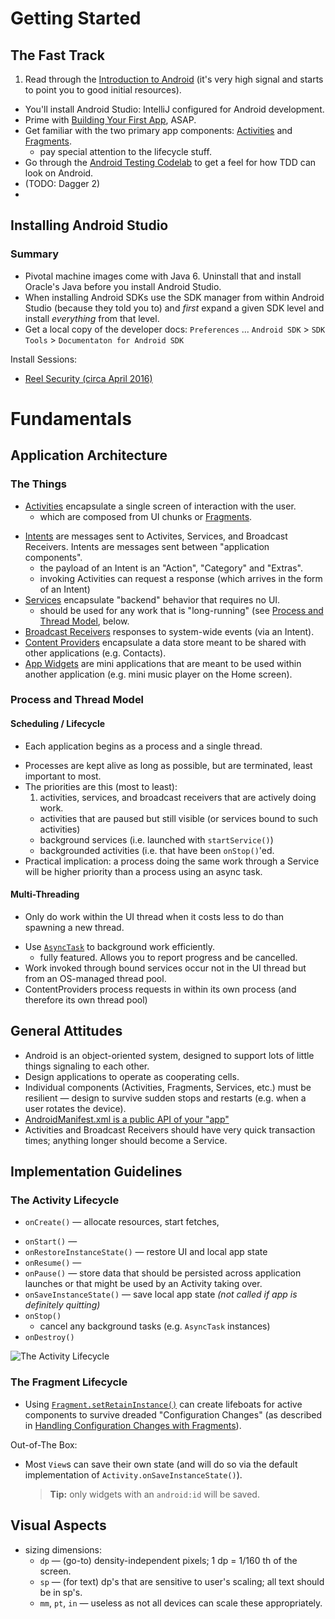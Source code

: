
# Getting Started

## The Fast Track

1. Read through the [Introduction to Android](https://developer.android.com/guide/index.html) (it's very high signal and starts to point you to good initial resources).
  - You'll install Android Studio: IntelliJ configured for Android development.
  - Prime with [Building Your First App](https://developer.android.com/training/basics/firstapp/index.html), ASAP.
  - Get familiar with the two primary app components: [Activities](https://developer.android.com/guide/components/activities.html) and [Fragments](https://developer.android.com/guide/components/fragments.html).
    * pay special attention to the lifecycle stuff.
-  Go through the [Android Testing Codelab](https://codelabs.developers.google.com/codelabs/android-testing/index.html) to get a feel for how TDD can look on Android.
-  (TODO: Dagger 2)
-


## Installing Android Studio

### Summary

* Pivotal machine images come with Java 6.  Uninstall that and install Oracle's Java before you install Android Studio.
* When installing Android SDKs use the SDK manager from within Android Studio (because they told you to) and *first* expand a given SDK level and install *everything* from that level.
* Get a local copy of the developer docs: `Preferences` ... `Android SDK` > `SDK Tools` > `Documentaton for Android SDK`

Install Sessions:

* [Reel Security (circa April 2016)](./install-notes--2016-04-25.md)


# Fundamentals

## Application Architecture

### The Things

* [Activities](https://developer.android.com/guide/components/activities.html) encapsulate a single screen of interaction with the user.
  * which are composed from UI chunks or [Fragments](http://developer.android.com/guide/components/fragments.html).
- [Intents](https://developer.android.com/guide/components/intents-filters.html) are messages sent to Activites, Services, and Broadcast Receivers.  Intents are messages sent between "application components".
  * the payload of an Intent is an "Action", "Category" and "Extras".
  * invoking Activities can request a response (which arrives in the form of an Intent)
- [Services](https://developer.android.com/guide/components/services.html) encapsulate "backend" behavior that requires no UI.
  * should be used for any work that is "long-running" (see [Process and Thread Model](#process-and-thread-model), below.
- [Broadcast Receivers](https://developer.android.com/reference/android/content/BroadcastReceiver.html) responses to system-wide events (via an Intent).
- [Content Providers](https://developer.android.com/guide/topics/providers/content-providers.html) encapsulate a data store meant to be shared with other applications (e.g. Contacts).
- [App Widgets](https://developer.android.com/guide/topics/appwidgets/index.html) are mini applications that are meant to be used within another application (e.g. mini music player on the Home screen).

### Process and Thread Model

#### Scheduling / Lifecycle

*  Each application begins as a process and a single thread.
-  Processes are kept alive as long as possible, but are terminated, least important to most.
-  The priorities are this (most to least):
   1. activities, services, and broadcast receivers that are actively doing work.
   -  activities that are paused but still visible (or services bound to such activities)
   -  background services (i.e. launched with `startService()`)
   -  backgrounded activities (i.e. that have been `onStop()`'ed.
-  Practical implication: a process doing the same work through a Service will be higher priority than a process using an async task. 

#### Multi-Threading

* Only do work within the UI thread when it costs less to do than spawning a new thread.
- Use [`AsyncTask`](https://developer.android.com/reference/android/os/AsyncTask.html) to background work efficiently.
  * fully featured.  Allows you to report progress and be cancelled.
- Work invoked through bound services occur not in the UI thread but from an OS-managed thread pool.
- ContentProviders process requests in within its own process (and therefore its own thread pool)


## General Attitudes

* Android is an object-oriented system, designed to support lots of little things signaling to each other.
* Design applications to operate as cooperating cells.
* Individual components (Activities, Fragments, Services, etc.) must be resilient — design to survive sudden stops and restarts (e.g. when a user rotates the device).
* [AndroidManifest.xml is a public API of your "app"](http://android-developers.blogspot.com/2011/06/things-that-cannot-change.html)
* Activities and Broadcast Receivers should have very quick transaction times; anything longer should become a Service.

## Implementation Guidelines

### The Activity Lifecycle

*  `onCreate()` — allocate resources, start fetches,
-  `onStart()` — 
-  `onRestoreInstanceState()` — restore UI and local app state 
-  `onResume()` — 
-  `onPause()` — store data that should be persisted across application launches or that might be used by an Activity taking over.
-  `onSaveInstanceState()` — save local app state *(not called if app is definitely quitting)* 
-  `onStop()`
   * cancel any background tasks (e.g. `AsyncTask` instances) 
-  `onDestroy()`

![The Activity Lifecycle](https://developer.android.com/images/activity_lifecycle.png)


### The Fragment Lifecycle

* Using [`Fragment.setRetainInstance()`](https://developer.android.com/reference/android/app/Fragment.html#setRetainInstance(boolean)) can create lifeboats for active components to survive dreaded "Configuration Changes" (as described in [Handling Configuration Changes with Fragments](http://www.androiddesignpatterns.com/2013/04/retaining-objects-across-config-changes.html)).

Out-of-The Box:
* Most `View`s can save their own state (and will do so via the default implementation of `Activity.onSaveInstanceState()`).
  
  > **Tip:** only widgets with an `android:id` will be saved.
  

## Visual Aspects

* sizing dimensions:
  * `dp` — (go-to) density-independent pixels; 1 dp = 1/160 th of the screen.
  * `sp` — (for text) dp's that are sensitive to user's scaling; all text should be in sp's.
  * `mm`, `pt`, `in` — useless as not all devices can scale these appropriately.

